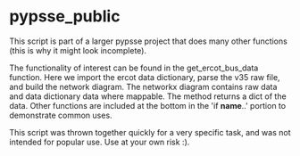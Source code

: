 # pypsse_public

This script is part of a larger pypsse project that does many other functions (this is why it might look incomplete).

The functionality of interest can be found in the get_ercot_bus_data function. Here we import the ercot data dictionary, parse the v35 raw file, and build the network diagram. The networkx diagram contains raw data and data dictionary data where mappable. The method returns a dict of the data. Other functions are included at the bottom in the 'if __name__..' portion to demonstrate common uses. 

This script was thrown together quickly for a very specific task, and was not intended for popular use. Use at your own risk :).
